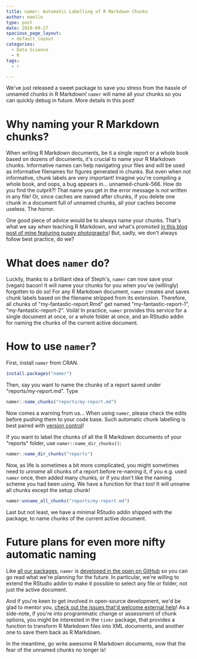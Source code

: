 ```yaml
---
title: namer: Automatic Labelling of R Markdown Chunks
author: maelle
type: post
date: 2018-09-27
spacious_page_layout:
  - default_layout
categories:
  - Data Science
  - R
tags:
  - r

---
```


We've just released a sweet package to save you stress from the hassle of unnamed chunks in R Markdown! `namer` will name all your chunks so you can quickly debug in future. More details in this post!

# Why naming your R Markdown chunks?

When writing R Markdown documents, be it a single report or a whole book based on dozens of documents, it's crucial to name your R Markdown chunks. Informative names can help navigating your files and will be used as informative filenames for figures generated in chunks. But even when not informative, chunk labels are very important! Imagine you're compiling a whole book, and oops, a bug appears in... unnamed-chunk-566. How do you find the culprit?! That name you get in the error message is _not_ written in any file! Or, since caches are named after chunks, if you delete one chunk in a document full of unnamed chunks, all your caches become useless. The horror.

One good piece of advice would be to always name your chunks. That's what we say when teaching R Markdown, and what's promoted [in this blog post of mine featuring puppy photographs](https://masalmon.eu/2017/08/08/chunkpets/)! But, sadly, we don't always follow best practice, do we? 

# What does `namer` do?

Luckily, thanks to a brilliant idea of Steph's, `namer` can now save your (vegan) bacon! It will name your chunks for you when you've (willingly) forgotten to do so! For any R Markdown document, `namer` creates and saves chunk labels based on the filename stripped from its extension. Therefore, all chunks of "my-fantastic-report.Rmd" get named "my-fantastic-report-1", "my-fantastic-report-2". Voilà! In practice, `namer` provides this service for a single document at once, or a whole folder at once, and an RStudio addin for naming the chunks of the current active document.

# How to use `namer`?

First, install `namer` from CRAN.

```r
install.packages("namer")
```

Then, say you want to name the chunks of a report saved under "reports/my-report.md". Type

```r
namer::name_chunks("reports/my-report.md")
```

Now comes a warning from us... When using `namer`, please check the edits before pushing them to your code base. Such automatic chunk labelling is best paired with [version control](http://happygitwithr.com/)!

If you want to label the chunks of all the R Markdown documents of your "reports" folder, use `namer::name_dir_chunks()`:

```r
namer::name_dir_chunks("reports")
```

Now, as life is sometimes a bit more complicated, you might sometimes need to _unname_ all chunks of a report before re-naming it, if you e.g. used `namer` once, then added many chunks, or if you don't like the naming scheme you had been using. We have a function for tha:t too! It will unname all chunks except the setup chunk!

```r
namer:unname_all_chunks("reports/my-report.md")
```

Last but not least, we have a minimal RStudio addin shipped with the package, to name chunks of the current active document.

# Future plans for even more nifty automatic naming

Like [all our packages](https://itsalocke.com/oss/packages/), `namer` is [developed in the open on GitHub](https://github.com/lockedata/namer) so you can go read what we're planning for the future. In particular, we're willing to extend the RStudio addin to make it possible to select any file or folder, not just the active document. 

And if you're keen to get involved in open-source development, we'd be glad to mentor you, [check out the issues that'd welcome external help](https://github.com/lockedata/namer/issues?q=is%3Aissue+is%3Aopen+label%3A%22help+wanted+%3Araised_hand%3A%22)! As a side-note, if you're into programmatic change or assessment of chunk options, you might be interested in the `tinkr` package, that provides a function to transform R Markdown files into XML documents, and another one to save them back as R Markdown. 

In the meantime, go write awesome R Markdown documents, now that the fear of the unnamed chunks no longer is!
